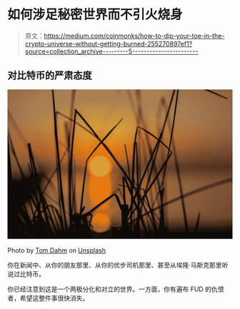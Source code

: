 # 如何涉足秘密世界而不引火烧身

> 原文：<https://medium.com/coinmonks/how-to-dip-your-toe-in-the-crypto-universe-without-getting-burned-255270897ef1?source=collection_archive---------5----------------------->

## 对比特币的严肃态度

![](img/663a4600af86875eac9169ade60fcf83.png)

Photo by [Tom Dahm](https://unsplash.com/@tomdahm?utm_source=unsplash&utm_medium=referral&utm_content=creditCopyText) on [Unsplash](https://unsplash.com/s/photos/dawn?utm_source=unsplash&utm_medium=referral&utm_content=creditCopyText)

你在新闻中、从你的朋友那里、从你的优步司机那里、甚至从埃隆·马斯克那里听说过比特币。

你已经注意到这是一个两极分化和对立的世界。一方面，你有遍布 FUD 的仇恨者，希望这整件事很快消失。